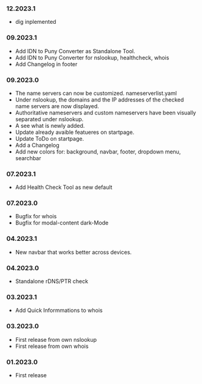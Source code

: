 
### 12.2023.1
- dig inplemented

### 09.2023.1
- Add IDN to Puny Converter as Standalone Tool.
- Add IDN to Puny Converter for nslookup, healthcheck, whois
- Add Changelog in footer

### 09.2023.0
- The name servers can now be customized. 
  nameserverlist.yaml
- Under nslookup, the domains and the IP addresses of the checked name servers are now displayed.
- Authoritative nameservers and custom nameservers have been visually separated under nslookup.
- A see what is newly added.
- Update already avaible featueres on startpage.
- Update ToDo on startpage.
- Add a Changelog
- Add new colors for: background, navbar, footer, dropdown menu, searchbar

### 07.2023.1
- Add Health Check Tool as new default

### 07.2023.0
- Bugfix for whois
- Bugfix for modal-content dark-Mode

### 04.2023.1
- New navbar that works better across devices.

### 04.2023.0
- Standalone rDNS/PTR check

### 03.2023.1
- Add Quick Informmations to whois

### 03.2023.0
- First release from own nslookup
- First release from own whois

### 01.2023.0
- First release